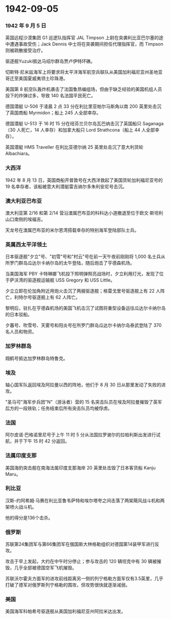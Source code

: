 # 1942-09-05

### 1942 年 9 月 5 日

英国远程沙漠集团 G1 巡逻队指挥官 JAL Timpson
上尉在突袭利比亚巴尔塞的途中遭遇事故受伤；Jack Dennis
中士将在突袭期间担任代理指挥官，而 Timpson 则被疏散接受治疗。

驱逐舰Yuzuki抵达马绍尔群岛贾卢伊特环礁。

切斯特·尼米兹海军上将要求将太平洋海军航空兵联队从美国加利福尼亚州圣地亚哥迁至美国夏威夷领土珍珠港。

美国第 8
航空队轰炸机袭击了法国鲁昂编组场，但由于缺乏经验的美国机组人员投下的炸弹过多，导致
140 名法国平民死亡。

德国潜艇 U-506 于凌晨 2 点 33 分在利比里亚帕尔马斯角以南 200
英里处击沉了英国商船 Myrmidon；船上 245 人全部幸存。

德国潜艇 U-513 于 16 时 15 分在纽芬兰贝尔岛瓦巴纳击沉了英国船只
Saganaga（30 人死亡，14 人幸存）和加拿大船只 Lord Strathcona（船上 44
人全部幸存）。

英国潜艇 HMS Traveller 在利比亚德尔纳 25 英里处击沉了意大利货轮
Albachiara。

### 大西洋

1942 年 8 月 13 日，英国商船开普敦号在大西洋救起了美国货轮加利福尼亚号的
19 名幸存者，该船被意大利潜艇雷吉纳尔多朱利安尼号击沉。

### 澳大利亚巴布亚

澳大利亚第 2/16 和第 2/14
营沿澳属巴布亚的科科达小道撤退至位于欧文·斯坦利山口南侧的埃福吉。

天龙号在澳属巴布亚的米尔恩湾搭载幸存的特别海军登陆部队士兵。

### 英属西太平洋领土

日本驱逐舰"夕立"号、"初雪"号和"村云"号在前一天午夜前刚刚将 1,000
名士兵从所罗门群岛瓜达尔卡纳尔岛的太午登陆，随后炮击了亨德森机场。

当美国海军 PBY
卡特琳娜飞机投下照明弹照亮战场时，夕立利用灯光，发现了位于萨沃湾的驱逐舰运输舰
USS Gregory 和 USS Little。

夕立立即在伦加角附近用炮火击沉了两艘驱逐舰；格雷戈里号驱逐舰上有 22
人阵亡，利特尔号驱逐舰上有 62 人阵亡。

黎明后，驻扎在亨德森机场的美国飞机击沉了试图将重型设备运往瓜达尔卡纳尔岛的日本驳船。

夕暮号、吹雪号、天雾号和阳炎号在所罗门群岛瓜达尔卡纳尔岛泰武登陆了 370
名人员和物资。

### 加罗林群岛

翔鹤号抵达加罗林群岛特鲁克。

### 埃及

轴心国军队返回埃及阿拉曼以西的阵地，他们于 8 月 30
日从那里发动了失败的进攻。

"圣马可"海军步兵团"N"（游泳者）营的 15
名突击队员在埃及阿拉曼摧毁了英军后方的一段铁轨；任务结束后所有突击队员均被俘虏。

### 法国

阿尔皮诺·巴格诺里尼号于上午 11 时 5
分从法国拉罗谢尔的拉帕利斯出发进行试航，并于下午 15 时 42 分返回。

### 法属印度支那

美国海豹突击舰在南海法属印度支那海岸 20 英里处击毁了日本客货船 Kanju
Maru。

### 利比亚

汉斯-约阿希姆·马赛在利比亚鲁韦萨特和埃尔塔夸之间击落了两架飓风战斗机和两架喷火战斗机。

他的得分是136个击杀。

### 俄罗斯

苏联第24集团军与第66集团军在俄国斯大林格勒组织对德国第14装甲军进行反攻。

攻击于早上发起，大约在中午时分停止；参与攻击的 120 辆坦克中有 30
辆被摧毁，几乎全部被德国空军飞机摧毁。

苏联沃尔霍夫方面军的进攻前线距离另一侧的列宁格勒方面军仅有3.5英里，几乎打破了德军对俄罗斯列宁格勒的围攻，但攻势很快就逐渐减弱。

### 美国

美国海军科帕希号驱逐舰从美国加利福尼亚州阿拉米达出发。